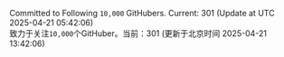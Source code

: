 Committed to Following `10,000` GitHubers. Current: <!-- FOLLOWING_COUNT -->301<!-- FOLLOWING_COUNT --> (Update at UTC <!-- LAST_UPDATED -->2025-04-21 05:42:06<!-- LAST_UPDATED -->)<br>
致力于关注`10,000`个GitHuber。当前：<!-- FOLLOWING_COUNT -->301<!-- FOLLOWING_COUNT --> (更新于北京时间 <!-- LAST_UPDATED_CST -->2025-04-21 13:42:06<!-- LAST_UPDATED_CST -->)
